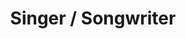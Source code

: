 ---
name: 'Leo Aether'
firstname: 'Leo'
title: 'Singer / Songwriter'
image: 'assets/images/speakers/placeholder2.svg'
social:
  - name: 'instagram'
    famod: ''
    url: 'https://www.instagram.com/LeoAether/'
  - name: 'twitter'
    famod: ''
    url: 'https://www.twitter.com/LeoAether'
  - name: 'facebook'
    famod: ''
    url: 'https://www.facebook.com/LeoAetherMusic/'
---